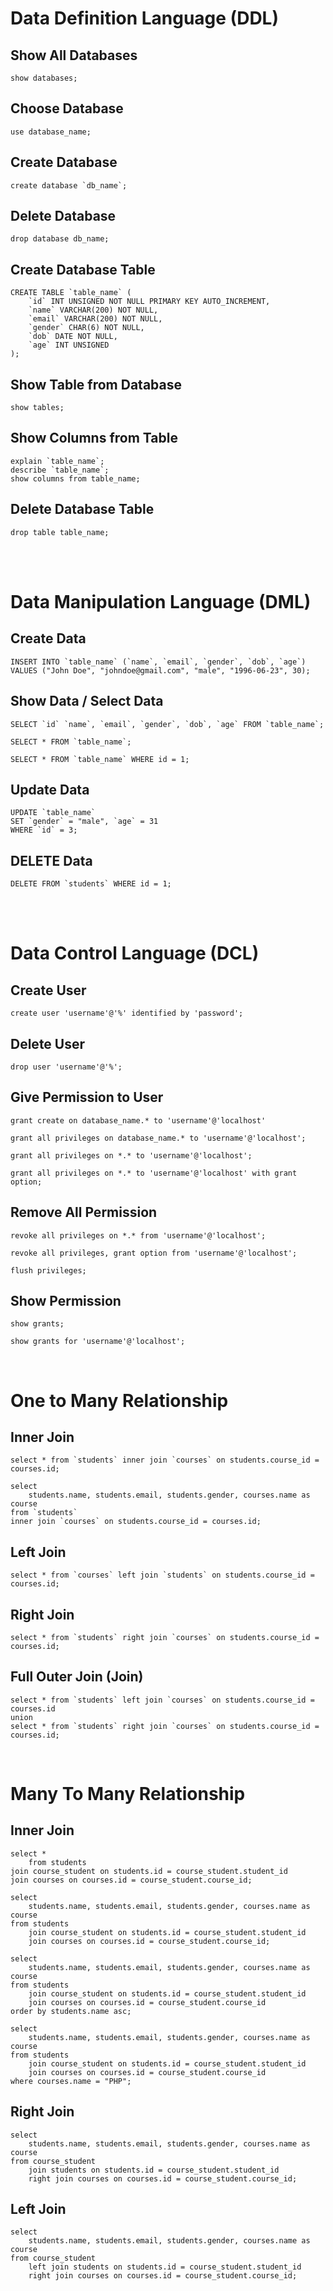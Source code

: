 # Data Definition Language (DDL)

## Show All Databases

```mysql
show databases;
```

## Choose Database

```mysql
use database_name;
```

## Create Database

```mysql
create database `db_name`;
```

## Delete Database

```mysql
drop database db_name;
```

## Create Database Table

```mysql
CREATE TABLE `table_name` (
    `id` INT UNSIGNED NOT NULL PRIMARY KEY AUTO_INCREMENT,
    `name` VARCHAR(200) NOT NULL,
    `email` VARCHAR(200) NOT NULL,
    `gender` CHAR(6) NOT NULL,
    `dob` DATE NOT NULL,
    `age` INT UNSIGNED
);
```

## Show Table from Database

```mysql
show tables;
```

## Show Columns from Table

```mysql
explain `table_name`;
describe `table_name`;
show columns from table_name;
```

## Delete Database Table

```mysql
drop table table_name;
```

<br><br>

# Data Manipulation Language (DML)

## Create Data

```mysql
INSERT INTO `table_name` (`name`, `email`, `gender`, `dob`, `age`) VALUES ("John Doe", "johndoe@gmail.com", "male", "1996-06-23", 30);
```

## Show Data / Select Data

```mysql
SELECT `id` `name`, `email`, `gender`, `dob`, `age` FROM `table_name`;

SELECT * FROM `table_name`;

SELECT * FROM `table_name` WHERE id = 1;
```

## Update Data

```mysql
UPDATE `table_name` 
SET `gender` = "male", `age` = 31
WHERE `id` = 3;
```

## DELETE Data

```mysql
DELETE FROM `students` WHERE id = 1;
```

<br><br>

# Data Control Language (DCL)

## Create User

```mysql
create user 'username'@'%' identified by 'password';
```

## Delete User

```mysql
drop user 'username'@'%';
```

## Give Permission to User

```mysql
grant create on database_name.* to 'username'@'localhost'

grant all privileges on database_name.* to 'username'@'localhost';

grant all privileges on *.* to 'username'@'localhost';

grant all privileges on *.* to 'username'@'localhost' with grant option;
```

## Remove All Permission

```mysql
revoke all privileges on *.* from 'username'@'localhost';

revoke all privileges, grant option from 'username'@'localhost';

flush privileges;
```

## Show Permission

```mysql
show grants;

show grants for 'username'@'localhost';
```

<br>

# One to Many Relationship

## Inner Join

```mysql
select * from `students` inner join `courses` on students.course_id = courses.id;
```

```mysql
select 
    students.name, students.email, students.gender, courses.name as course
from `students`
inner join `courses` on students.course_id = courses.id;
```

## Left Join

```mysql
select * from `courses` left join `students` on students.course_id = courses.id;
```

## Right Join

```mysql
select * from `students` right join `courses` on students.course_id = courses.id;
```

## Full Outer Join (Join)

```mysql
select * from `students` left join `courses` on students.course_id = courses.id
union
select * from `students` right join `courses` on students.course_id = courses.id;
```

<br>

# Many To Many Relationship

## Inner Join

```mysql
select *
    from students
join course_student on students.id = course_student.student_id
join courses on courses.id = course_student.course_id;
```

```mysql
select 
    students.name, students.email, students.gender, courses.name as course 
from students
    join course_student on students.id = course_student.student_id
    join courses on courses.id = course_student.course_id;
```

```mysql
select 
    students.name, students.email, students.gender, courses.name as course 
from students
    join course_student on students.id = course_student.student_id
    join courses on courses.id = course_student.course_id
order by students.name asc;
```

```mysql
select 
    students.name, students.email, students.gender, courses.name as course 
from students
    join course_student on students.id = course_student.student_id
    join courses on courses.id = course_student.course_id
where courses.name = "PHP";
```

## Right Join

```mysql
select 
    students.name, students.email, students.gender, courses.name as course 
from course_student
    join students on students.id = course_student.student_id
    right join courses on courses.id = course_student.course_id;
```

## Left Join

```mysql
select 
    students.name, students.email, students.gender, courses.name as course 
from course_student
    left join students on students.id = course_student.student_id
    right join courses on courses.id = course_student.course_id;
```